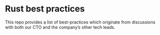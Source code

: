 # Rust best practices

This repo provides a list of best-practices which originate from discussions with both our CTO and the company’s other tech leads.

<!-- TODO(kcza): add a link to where it can be found! -->
